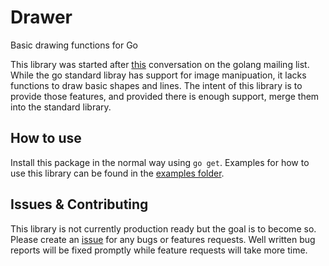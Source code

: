 # Drawer
Basic drawing functions for Go

This library was started after [this](https://groups.google.com/forum/#!topic/golang-nuts/lXA_DHplrKo) conversation on the golang mailing list.  While the go standard libray has support for image manipuation, it lacks functions to draw basic shapes and lines.  The intent of this library is to provide those features, and provided there is enough support, merge them into the standard library.

## How to use

Install this package in the normal way using `go get`.  Examples for how to use this library can be found in the [examples folder](https://github.com/ricochet2200/drawer/tree/master/examples).

## Issues & Contributing

This library is not currently production ready but the goal is to become so.  Please create an [issue](https://github.com/ricochet2200/drawer/issues) for any bugs or features requests.  Well written bug reports will be fixed promptly while feature requests will take more time.  
